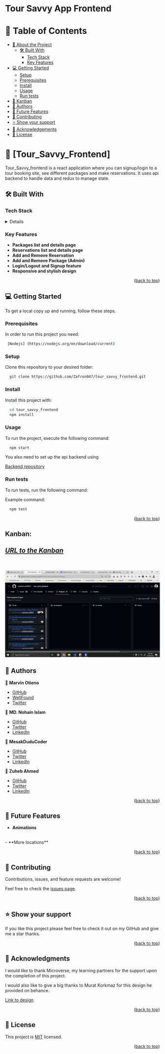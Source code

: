 # Tour Savvy App Frontend
<a name="readme-top"></a>

# 📗 Table of Contents

- [📖 About the Project](#about-project)
  - [🛠 Built With](#built-with)
    - [Tech Stack](#tech-stack)
    - [Key Features](#key-features)
- [💻 Getting Started](#getting-started)
  - [Setup](#setup)
  - [Prerequisites](#prerequisites)
  - [Install](#install)
  - [Usage](#usage)
  - [Run tests](#run-tests)
- [🔭 Kanban](#kanban)
- [👥 Authors](#authors)
- [🔭 Future Features](#future-features)
- [🤝 Contributing](#contributing)
- [⭐️ Show your support](#support)
- [🙏 Acknowledgements](#acknowledgements)
- [📝 License](#license)

<!-- PROJECT DESCRIPTION -->

# 📖 [Tour_Savvy_Frontend] <a name="about-project"></a>

Tour_Savvy_frontend is a react application where you can signup/login to a tour booking site, see different packages and make reservations. It uses api backend to handle data and redux to manage state.  

## 🛠 Built With <a name="built-with"></a>

### Tech Stack <a name="tech-stack"></a>

<details>
  <ul>
    <li><a href="https://react.dev/">React v18.2.0</a></li>
    <li><a href="https://redux.js.org/">Redux v1.9.7</a></li>
    <li><a href="https://getbootstrap.com/">Bootstrap v5.3.2</a></li>
    <li><a href="https://boxicons.com/">Boxicons v2.1.4</a></li>
  </ul>
</details>

<!-- Features -->

### Key Features <a name="key-features"></a>

- **Packages list and details page**
- **Reservations list and details page**
- **Add and Remove Reservation**
- **Add and Remove Package (Admin)**
- **Login/Logout and Signup feature**
- **Responsive and stylish design**

<p align="right">(<a href="#readme-top">back to top</a>)</p>


<!-- GETTING STARTED -->

## 💻 Getting Started <a name="getting-started"></a>

To get a local copy up and running, follow these steps.

### Prerequisites

In order to run this project you need: 

```sh
 [Nodejs] (https://nodejs.org/en/download/current)
```
### Setup

Clone this repository to your desired folder:

```sh
  git clone https://github.com/Zafron047/tour_savvy_frontend.git
```

### Install

Install this project with:

```sh
  cd tour_savvy_frontend
  npm install
```

### Usage

To run the project, execute the following command:

```sh
  npm start
```
You also need to set up the api backend using

<a href="https://github.com/zuhebahmed88091/tour_savvy_backend">Backend repository</a>

### Run tests

To run tests, run the following command: 

Example command:

```sh
  npm test
```

<p align="right">(<a href="#readme-top">back to top</a>)</p>

## Kanban:
## _[URL to the Kanban](http://localhost:3000/api-docs/index.html)_
<br>
<br>
<img src="src/components/Assets/kanban.png" alt="Image Alt Text">

<!-- AUTHORS -->

## 👥 Authors <a name="authors"></a>

👤 **Marvin Otieno**

- [GitHub](https://github.com/marvin-nyalik)
- [WellFound](https://wellfound.com/u/marvin-otieno)
- [Twitter](https://twitter.com/NyalikMarvin)

👤 **MD. Nohain Islam**
- [GitHub](https://github.com/Zafron047)
- [Twitter](https://twitter.com/NohainZ)
- [LinkedIn](https://www.linkedin.com/in/nohain-islam/)

👤 **MesakDuduCoder**

- [GitHub](https://github.com/MesakDuduCoder)
- [Twitter](https://twitter.com/mesak_10)
- [LinkedIn](https://www.linkedin.com/in/mesak-lalrindika/)

👤 **Zuheb Ahmed**

- [GitHub](https://github.com/zuhebahmed88091)
- [Twitter](https://twitter.com/ZuhebAhmed88091)
- [LinkedIn](https://www.linkedin.com/in/zuheb-ahmed/)

<p align="right">(<a href="#readme-top">back to top</a>)</p>

<!-- FUTURE FEATURES -->

## 🔭 Future Features <a name="future-features"></a>

- **Animations**
<br>
- **More locations**

<p align="right">(<a href="#readme-top">back to top</a>)</p>

<!-- CONTRIBUTING -->

## 🤝 Contributing <a name="contributing"></a>

Contributions, issues, and feature requests are welcome!

Feel free to check the [issues page](https://github.com/Zafron047/tour_savvy_frontend/issues).

<p align="right">(<a href="#readme-top">back to top</a>)</p>

<!-- SUPPORT -->

## ⭐️ Show your support <a name="support"></a>

If you like this project please feel free to check it out on my GitHub and give me a star thanks.

<p align="right">(<a href="#readme-top">back to top</a>)</p>

<!-- ACKNOWLEDGEMENTS -->

## 🙏 Acknowledgments <a name="acknowledgements"></a>

I would like to thank Microverse, my learning partners for the support upon the completion of this project.

I would also like to give a big thanks to Murat Korkmaz for this design he provided on behance.

<a href="https://www.behance.net/gallery/26425031/Vespa-Responsive-Redesign">Link to design</a>

<p align="right">(<a href="#readme-top">back to top</a>)</p>

<!-- LICENSE -->

## 📝 License <a name="license"></a>

This project is [MIT](./LICENSE) licensed.

<p align="right">(<a href="#readme-top">back to top</a>)</p>

